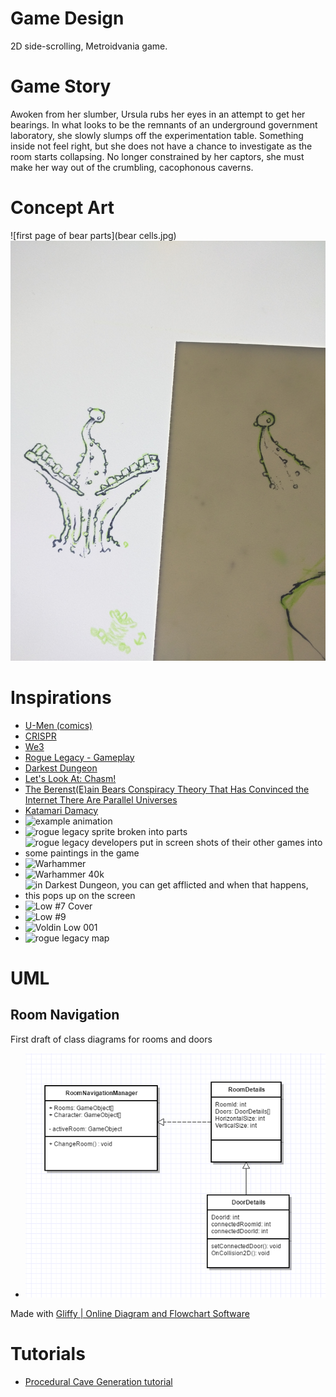 # Game Design
2D side-scrolling, Metroidvania game.

# Game Story
Awoken from her slumber, Ursula rubs her eyes in an attempt to get her bearings. In what looks to be the remnants of an underground government laboratory, she slowly slumps off the experimentation table. Something inside not feel right, but she does not have a chance to investigate as the room starts collapsing. No longer constrained by her captors, she must make her way out of the crumbling, cacophonous caverns.

# Concept Art
![first page of bear parts](bear cells.jpg)
![this thing that mimics some kind of health bubble or something](IMG_20161112_000341.jpg)

# Inspirations
- [U-Men (comics)](https://en.m.wikipedia.org/wiki/U-Men_(comics))
- [CRISPR](https://en.m.wikipedia.org/wiki/CRISPR)
- [We3](https://en.m.wikipedia.org/wiki/We3)
- [Rogue Legacy - Gameplay](https://youtu.be/AfIFidx71WE)
- [Darkest Dungeon](http://www.darkestdungeon.com/)
- [Let's Look At: Chasm!](https://youtu.be/s9_MCpYdqY4)
- [The Berenst(E)ain Bears Conspiracy Theory That Has Convinced the Internet There Are Parallel Universes](http://www.vice.com/read/the-berensteain-bears-conspiracy-theory-that-has-convinced-the-internet-there-are-parallel-universes)
- [Katamari Damacy](https://en.wikipedia.org/wiki/Katamari_Damacy)
- ![example animation](https://media.giphy.com/media/3o6gb14ZQeY3G875h6/giphy.gif)
- ![rogue legacy sprite broken into parts](https://s-media-cache-ak0.pinimg.com/236x/b8/be/16/b8be1682e671c35e9706ccd4640356ae.jpg)
- ![rogue legacy developers put in screen shots of their other games into some paintings in the game](http://images.akamai.steamusercontent.com/ugc/902127097200028675/F3B01316C4CD5DD500654197B0678C5F7B63BF7A/)
- ![Warhammer](http://media1.gameinformer.com/filestorage/CommunityServer.Components.SiteFiles/imagefeed/featured/tabletop/warhammer/figs/charge610.jpg)
- ![Warhammer 40k](http://wallpapercave.com/wp/O62yQgl.jpg)
- ![in Darkest Dungeon, you can get afflicted and when that happens, this pops up on the screen](http://cdn.mos.cms.futurecdn.net/cd95f83ae6661b7ef52ef10537d11d80.jpg)
- ![Low #7 Cover](https://lilithwood.files.wordpress.com/2015/08/low-7-3.jpg)
- ![Low #9](http://all-comic.com/wp-content/uploads/2015/08/Low-09-1-93544.jpg)
- ![Voldin Low 001](http://vignette4.wikia.nocookie.net/imagecomics/images/7/76/Voldin_Low_001.jpg)
- ![rogue legacy map](http://cloud-2.steamusercontent.com/ugc/613896266547387583/259A70564E26AC10B745FC39DFF36CA327CEFCC6/)

# UML
## Room Navigation
First draft of class diagrams for rooms and doors
- ![first draft of class diagrams](sorta.png)

Made with [Gliffy | Online Diagram and Flowchart Software](https://www.gliffy.com/)

# Tutorials
- [Procedural Cave Generation tutorial
](https://unity3d.com/learn/tutorials/projects/procedural-cave-generation-tutorial)

